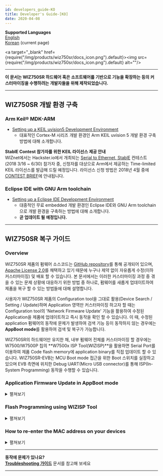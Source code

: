 ```yaml
---
id: developers_guide-KO
title: Developer's Guide-[KO]
date: 2020-04-08
---
```


**Supported Languages**  
[English](developers_guide-EN)  
[Korean](developers_guide-KO) (current page)

<a target="_blank" href={require("/img/products/wiz750sr/docs_icon.png").default}><img src={require("/img/products/wiz750sr/docs_icon.png").default} alt=""/></a>

-----

**이 문서는 WIZ750SR 하드웨어 혹은 소프트웨어를 기반으로 기능을 확장하는 등의 커스터마이징을 수행하려는 개발자들을 위해 제작되었습니다.**

-----

## WIZ750SR 개발 환경 구축

### Arm Keil® MDK-ARM

  - [Setting up a KEIL uvision5 Development Environment](mdk-arm)
      - 대표적인 Cortex-M 시리즈 개발 환경인 Arm KEIL uvision 5 개발 환경 구축 방법에 대해 소개합니다.

**StablE Contest 참가자를 위한 KEIL 라이선스 제공 안내**  
WIZnet에서는 Hackster.io에서 개최되는 [Serial to Ethernet, StablE](https://www.hackster.io/contests/wiznet) 컨테스트(2018 3/16 \~ 6/30) 참가자 중, 신청자를 대상으로 Arm에서 제공하는 Time-limited KEIL 라이선스를 발급해 드릴 예정입니다. 라이선스 신청 방법은 2018년 4월 중에 [CONTEST BRIEF](https://www.hackster.io/contests/wiznet)에 안내됩니다.

### Eclipse IDE with GNU Arm toolchain

  - [Setting up a Eclipse IDE Development Environment](/img/products/wiz750sr/developers/eclipse/en) 
      - 대중적인 무료 embedded 개발 환경인 Eclipse IDE와 GNU Arm toolchain으로 개발 환경을 구축하는 방법에 대해 소개합니다.
      - **곧 업데이트 될 예정입니다.**

-----

## WIZ750SR 복구 가이드

### Overview

WIZ750SR 제품의 펌웨어 소스코드는 [GitHub repository](https://github.com/Wiznet/WIZ750SR)를 통해 공개되어 있으며, [Apache License 2.0](https://github.com/Wiznet/WIZ750SR/blob/master/LICENSE)를 채택하고 있기 때문에 누구나 제약 없이 자유롭게 수정(이하 커스터마이징) 및 배포 할 수 있습니다. 본 문서에서는 이러한 커스터마이징 과정 중 겪을 수 있는 문제 상황에 대응하기 위한 방법 중 하나로, 펌웨어를 새롭게 업데이트하여 제품을 복구 할 수 있는 방법들에 대해 설명합니다.

사용자가 WIZ750SR 제품의 Configuration tool을 그대로 활용(Device Search / Setting / Update)하며 Application 영역만 커스터마이징 하고자 할 때는 Configuration tool의 'Network Firmware Update' 기능을 활용하여 수정된 Application을 제품에 업데이트하고 즉시 동작을 확인 할 수 있습니다. 이 때, 수정된 application 펌웨어의 동작에 문제가 발생하여 검색 기능 등이 동작하지 않는 경우에는 **AppBoot mode**를 활용하여 검색 및 복구가 가능합니다.

WIZ750SR의 하드웨어만 유지한 채, 내부 펌웨어 전체를 커스터마이징 할 경우에는 W7500/W7500P 칩의 **W7500x ISP Tool(WIZISP)**을 활용하면 Serial Port를 이용하여 제품 Code flash memory에 application binary를 직접 업데이트 할 수 있습니다. WIZ750SR-EVB는 MCU Boot mode 접근을 위한 Boot 스위치를 실장하고 있으며 EVB 측면에 위치한 Debug UART(Micro USB connector)를 통해 ISP(In-System Programming) 동작을 수행할 수 있습니다.

### Application Firmware Update in AppBoot mode

<details>
<summary>펼쳐보기</summary>

수정된 Application 펌웨어가 정상적으로 동작하지 않을 경우, WIZ750SR 제품을 AppBoot mode로 부팅하여
복구할 수 있습니다. AppBoot 영역은 WIZ750SR 장치 Application의 펌웨어 업데이트와 복구 등을
지원하기 위해 준비된 것으로, Code flash memory의 **초기 28KB 부분(0x0000\_0000 \~
0x0000\_6FFF)**에 위치하여 다음 기능을 수행할 수 있도록 디자인 되었습니다.

  - **Configuration tool을 이용한 장치 검색 기능**
  - **장치의 설정 값 변경 및 저장 기능**
      - Factory reset 기능 포함
  - **Application 영역 펌웨어의 네트워크 업데이트 기능**

따라서, 사용자 목적에 맞춰 수정된 Application 펌웨어에 오류가 있는 등의 이유로 인해 정상적인 동작이 이루어지지 않을
경우에도 AppBoot 모드를 활용하면 Configurtation tool로 제품을 검색하고 새로운 펌웨어를 업데이트 하는
것이 가능합니다. WIZ750SR-EVB를 활용할 경우, EVB 보드의 AppBoot 스위치를 'Boot'에 위치 시킨 후
Reboot를 수행하면 AppBoot 모드로 접근할 수 있습니다.

다음 단계를 따라 AppBoot mode를 이용한 네트워크 펌웨어 업데이트를 수행 할 수 있습니다. (WIZ750SR-EVB
Rev1.0 기준)

** 1. WIZ750SR을 AppBoot 모드로 전환 **

  - WIZ750SR-EVB의 'App\_Boot' 스위치를 'Boot'로 변경한 후 장치를 Reboot하면 AppBoot
    모드가 활성화 됩니다.
  - 성공적으로 AppBoot 모드가 활성화 되면 모듈의 Status LED가 빠르게 번갈아 점멸합니다.

<a target="_blank" href={require("/img/products/wiz750sr/developers/wiz750sr-evb-appboot-boxxx.png").default}><img src={require("/img/products/wiz750sr/developers/wiz750sr-evb-appboot-boxxx.png").default} alt=""/></a>

** 2. Configuration Tool을 이용하여 제품 검색 **

  - WIZnet-S2E-Tool-GUI(Configuration tool for WIZ750SR series)로 장치
    검색(Search)을 수행합니다.
  - Configuration tool을 이용한 장치의 검색과 펌웨어 업데이트는 TCP/IP 네트워크를 통해 이루어지므로,
    사용자 PC와 Device는 서로 네트워킹이 가능하여야 합니다.
  - 장치가 AppBoot 모드인 경우, 검색된 장치의 status가 'BOOT'로 표시됩니다.

<a target="_blank" href={require("/img/products/wiz750sr/developers/configtool-status-boot-box.png").default}><img src={require("/img/products/wiz750sr/developers/configtool-status-boot-box.png").default} alt=""/></a>

** 3. 장치에 새로운 펌웨어 업데이트 **

  - Configuration tool의 펌웨어 업데이트(Upload) 버튼을 눌러 새로운 펌웨어를 선택한 후 'Open'을
    누릅니다.
      - 최신 버전의 Configuration tool은 [WIZnet-S2E-Tool-GUI GitHub
        repository](https://github.com/Wiznet/WIZnet-S2E-Tool-GUI/releases)에서
        다운로드 할 수 있습니다.
  - 해당 과정은 일반적인 application 펌웨어 업데이트 과정과 동일합니다.

** 4. 장치를 Application 동작 모드로 전환 **

  - WIZ750SR-EVB의 'App\_Boot' 스위치를 'Normal'로 변경한 후 장치를 Reboot합니다.
  - 이제 사용자의 application 펌웨어가 동작하는 것을 확인할 수 있습니다.

</details>

### Flash Programming using WIZISP Tool

<details>
<summary>펼쳐보기</summary>

사용자는 ISP Tool을 사용하여 WIZ750SR의 전체(App+Boot) 펌웨어 업데이트를 진행할 수 있습니다.

:::note
[Go to ISP tool manual & Program download](/img/products/w7500/documents/appnote/isptool)  
:::

먼저, Micro USB type B 케이블을 이용하여 PC와 장치를 연결합니다.

장치관리자를 열어 인식된 시리얼 포트 번호를 확인합니다.  
('Silicon Labs CP210x USB to UART Bridge(COMX)')

<a target="_blank" href={require("/img/products/wiz750sr/developerguide/dev_manager.png").default}><img src={require("/img/products/wiz750sr/developerguide/dev_manager.png").default} alt="장치관리자 포트 확인"/></a>

:::note
디바이스 드라이버가 자동으로 설치되지 않는 경우 아래 링크에서 테스트
환경에 맞는 드라이버를 다운받아 설치합니다.

[CP210x Driver download page](https://www.silabs.com/products/development-tools/software/usb-to-uart-bridge-vcp-drivers)
:::

**1. WIZ750SR을 Boot 모드로 전환**

\- WIZ750SR-EVB의 'Boot' 스위치를 'Boot'로 변경한 후 장치를 Reboot하면 Boot 모드로 전환됩니다.
Boot 모드 활성화 상태에서는 모듈의 Link LED(blue)가 꺼집니다.

<a target="_blank" href={require("/img/products/wiz750sr/developerguide/boot_sw.png").default}><img src={require("/img/products/wiz750sr/developerguide/boot_sw.png").default} alt=""/></a>

**2. 펌웨어 업데이트**

W7500 ISP 프로그램을 실행합니다.

  - 'Step 1 - Serial Option' 부분의 시리얼 포트와 Baud rate를 설정합니다. (default:
    115200)
  - 'Open' 버튼을 클릭하여 포트를 오픈하고, 하단 상태 바의 Serial open complete 메시지를 확인합니다.

<a target="_blank" href={require("/img/products/wiz750sr/developers/fwupdate-wizisp/isp_tool-1-201807.png").default}><img src={require("/img/products/wiz750sr/developers/fwupdate-wizisp/isp_tool-1-201807.png").default} alt=""/></a>

  - **'Step 2 - Erase' 설정에서 'Erase All Code Memory'을 선택합니다.**

<a target="_blank" href={require("/img/products/wiz750sr/developers/fwupdate-wizisp/isp_tool-2-201807.png").default}><img src={require("/img/products/wiz750sr/developers/fwupdate-wizisp/isp_tool-2-201807.png").default} alt=""/></a>

:::note
**'Erase All Data/Code Memory' 옵션으로
진행할 경우 Mac address를 포함한 모든 데이터가 초기화됩니다.**
:::

  - Browse 버튼을 눌러 업데이트 할 바이너리 파일을 선택합니다.
  - ISP Start 버튼을 눌러 firmware writing을 시작합니다.

<a target="_blank" href={require("/img/products/wiz750sr/developerguide/processing.png").default}><img src={require("/img/products/wiz750sr/developerguide/processing.png").default} alt=""/></a>

  - 펌웨어 업데이트가 완료되면 Download Complete라는 메시지와 함께 팝업창이 나타납니다.

<a target="_blank" href={require("/img/products/wiz750sr/developerguide/complete.png").default}><img src={require("/img/products/wiz750sr/developerguide/complete.png").default} alt=""/></a>

업데이트가 완료되면 Link LED가 켜집니다.

'Boot' 스위치를 'Normal'로 변경한 후 Reboot 하여 펌웨어 업데이트를 완료합니다.

</details>

### How to re-enter the MAC address on your devices

<details>
<summary>펼쳐보기</summary>

만약 실수로 WIZISP 프로그램을 이용한 펌웨어 프로그래밍 중 'Erase Data Block All Code Block'
Erase 옵션이 선택된 경우, Data flash block에 위치한 MAC 주소 및 제품 설정 정보가 삭제됩니다. 이 때,
MAC 주소는 다음 과정을 통해 재입력 할 수 있습니다.

:::note
<a href="/img/products/wiz750sr/developers/restore-mac/wizmactool_v20151127.zip" target="_blank">Download the WizMACTool Program</a>  
:::

MAC 주소 재 입력 과정은 WIZ750SR의 Debug UART (ISP port)를 통해 이루어집니다. 따라서 Windows
장치관리자를 통해 'Silicon Labs CP210x USB to UART Bridge (COMX)'의 COM port
번호를 확인하시기 바랍니다.

<a target="_blank" href={require("/img/products/wiz750sr/developerguide/isptool/en_device_manager.png").default}><img src={require("/img/products/wiz750sr/developerguide/isptool/en_device_manager.png").default} alt="Device Manager"/></a>

:::note
디바이스 드라이버가 자동으로 설치되지 않는 경우 아래 링크에서 테스트
환경에 맞는 드라이버를 다운받아 설치합니다. [CP210x Driver download
page](https://www.silabs.com/products/development-tools/software/usb-to-uart-bridge-vcp-drivers)
:::

**1. WIZ750SR을 Normal 모드로 전환**

  - WIZ750SR-EVB의 모든 slide switch를 'normal'로 변경 한 후 장치를 Reboot 합니다.

<a target="_blank" href={require("/img/products/wiz750sr/developers/restore-mac/wiz750sr-evb-switch_normal.png").default}><img src={require("/img/products/wiz750sr/developers/restore-mac/wiz750sr-evb-switch_normal.png").default} alt=""/></a>

**2. WizMACTool 프로그램 실행**

**3. 아래와 같이 프로그램 설정**

  - 확인한 시리얼 설정 적용(baud rate: 115200) 후 Open 버튼을 눌러 포트 오픈
  - 제품에 입력할 MAC 주소를 colon(:)과 함께 입력
  - 'For Writing WIZ107SR MAC' 옵션 체크(WIZ750SR과 호환)

<a target="_blank" href={require("/img/products/wiz750sr/developers/restore-mac/wiz750sr-wizmactool-1.png").default}><img src={require("/img/products/wiz750sr/developers/restore-mac/wiz750sr-wizmactool-1.png").default} alt=""/></a>

**4. 'Write MAC' 버튼을 눌러 입력**

**5. 완료**

  - MAC 주소가 성공적으로 입력될 경우, 하단 Serial terminal을 통해 장치에 입력된 MAC 주소 정보를 확인 할
    수 있습니다.

<a target="_blank" href={require("/img/products/wiz750sr/developers/restore-mac/wiz750sr-wizmactool-2.png").default}><img src={require("/img/products/wiz750sr/developers/restore-mac/wiz750sr-wizmactool-2.png").default} alt=""/></a>

</details>

-----

**동작에 문제가 있나요?**  
**[Troubleshooting 가이드](trouble_shooting-KO)** 문서를 참고해 보세요

-----
